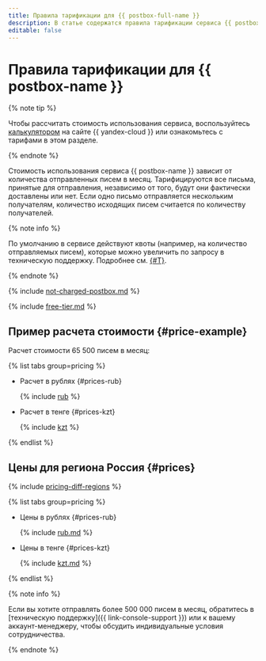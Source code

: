 ```yaml
---
title: Правила тарификации для {{ postbox-full-name }}
description: В статье содержатся правила тарификации сервиса {{ postbox-name }}.
editable: false
---
```


# Правила тарификации для {{ postbox-name }}


{% note tip %}


Чтобы рассчитать стоимость использования сервиса, воспользуйтесь [калькулятором](https://yandex.cloud/ru/prices?state=fdaa4b020385#calculator) на сайте {{ yandex-cloud }} или ознакомьтесь с тарифами в этом разделе.




{% endnote %}




Стоимость использования сервиса {{ postbox-name }} зависит от количества отправленных писем в месяц. Тарифицируются все письма, принятые для отправления, независимо от того, будут они фактически доставлены или нет. Если одно письмо отправляется нескольким получателям, количество исходящих писем считается по количеству получателей.

{% note info %}

По умолчанию в сервисе действуют квоты (например, на количество отправляемых писем), которые можно увеличить по запросу в техническую поддержку. Подробнее см. [{#T}](concepts/limits.md).

{% endnote %}

{% include [not-charged-postbox.md](../_includes/pricing/price-formula/not-charged-postbox.md) %}

{% include [free-tier.md](../_includes/pricing/price-formula/free-tier.md) %}

## Пример расчета стоимости {#price-example}

Расчет стоимости 65 500 писем в месяц:


{% list tabs group=pricing %}

- Расчет в рублях {#prices-rub}

  {% include [rub](../_pricing_examples/postbox/rub.md) %}

- Расчет в тенге {#prices-kzt}

  {% include [kzt](../_pricing_examples/postbox/kzt.md) %}

{% endlist %}



## Цены для региона Россия {#prices}

{% include [pricing-diff-regions](../_includes/pricing-diff-regions.md) %}


{% list tabs group=pricing %}

- Цены в рублях {#prices-rub}

  {% include [rub.md](../_pricing/postbox/rub.md) %}

- Цены в тенге {#prices-kzt}

  {% include [kzt.md](../_pricing/postbox/kzt.md) %}

{% endlist %}



{% note info %}

Если вы хотите отправлять более 500 000 писем в месяц, обратитесь в [техническую поддержку]({{ link-console-support }}) или к вашему аккаунт-менеджеру, чтобы обсудить индивидуальные условия сотрудничества.

{% endnote %}

